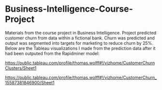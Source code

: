 # Business-Intelligence-Course-Project
Materials from the course project in Business Intelligence. Project predicted customer churn from data within a fictional bank. Churn was predicted and output was segmented into targets for marketing to reduce churn by 25%. Below are the Tableau visualizations I made from the prediction data after it had been outputed from the Rapidminer model:

https://public.tableau.com/profile/thomas.wolff#!/vizhome/CustomerChurnClusters/Sheet1

https://public.tableau.com/profile/thomas.wolff#!/vizhome/CustomerChurn_15587381846900/Sheet1

